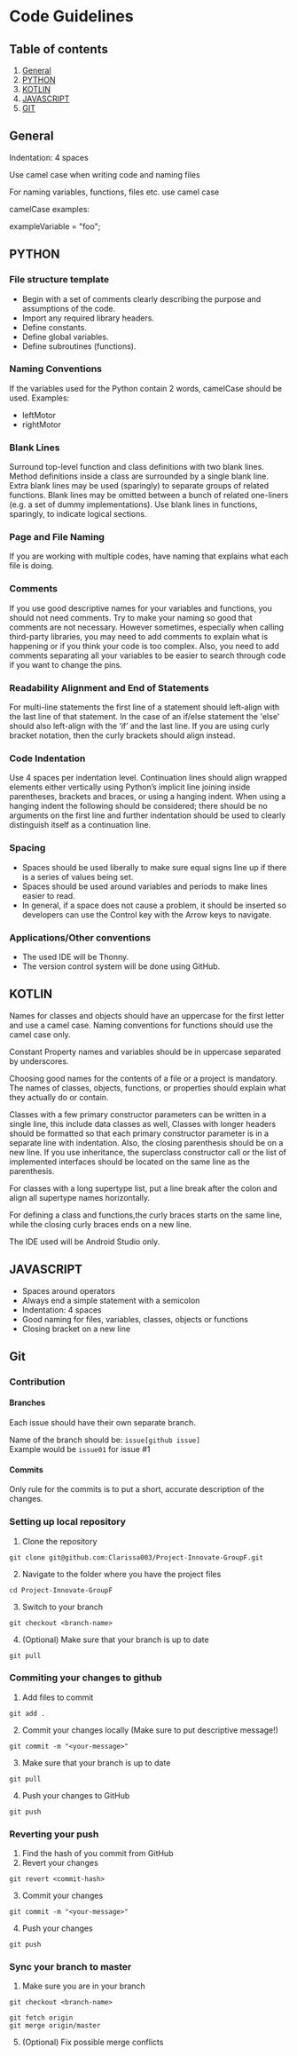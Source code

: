 # Code Guidelines

## Table of contents
1. [General](GUIDELINES.md#general)
2. [PYTHON](GUIDELINES.md#python)
3. [KOTLIN](GUIDELINES.md#kotlin)
4. [JAVASCRIPT](GUIDELINES.md#javascript)
5. [GIT](GUIDELINES.md#git)

## General
Indentation: 4 spaces

Use camel case when writing code and naming files

For naming variables, functions, files etc. use camel case

camelCase examples:

exampleVariable = "foo";

## PYTHON
### File structure template
-	Begin with a set of comments clearly describing the purpose and assumptions of the code.
-	Import any required library headers.
-	Define constants.
-	Define global variables.
-	Define subroutines (functions).

### Naming Conventions
If the variables used for the Python contain 2 words, camelCase should be used. 
Examples:
-	leftMotor
-	rightMotor

### Blank Lines
Surround top-level function and class definitions with two blank lines. Method definitions inside a class are surrounded by a single blank line. Extra blank lines may be used (sparingly) to separate groups of related functions. Blank lines may be omitted between a bunch of related one-liners (e.g. a set of dummy implementations). Use blank lines in functions, sparingly, to indicate logical sections.

### Page and File Naming
If you are working with multiple codes, have naming that explains what each file is doing.

### Comments 
If you use good descriptive names for your variables and functions, you should not need comments. Try to make your naming so good that comments are not necessary. However sometimes, especially when calling third-party libraries, you may need to add comments to explain what is happening or if you think your code is too complex. Also, you need to add comments separating all your variables to be easier to search through code if you want to change the pins.

### Readability Alignment and End of Statements
For multi-line statements the first line of a statement should left-align with the last line of that statement. In the case of an if/else statement the 'else' should also left-align with the ‘if’ and the last line. If you are using curly bracket notation, then the curly brackets should align instead.

### Code Indentation
Use 4 spaces per indentation level. Continuation lines should align wrapped elements either vertically using Python’s implicit line joining inside parentheses, brackets and braces, or using a hanging indent. When using a hanging indent the following should be considered; there should be no arguments on the first line and further indentation should be used to clearly distinguish itself as a continuation line.

### Spacing
- Spaces should be used liberally to make sure equal signs line up if there is a series of values being set.
-	Spaces should be used around variables and periods to make lines easier to read.
-	In general, if a space does not cause a problem, it should be inserted so developers can use the Control key with the Arrow keys to navigate.

### Applications/Other conventions
-	The used IDE will be Thonny.
-	The version control system will be done using GitHub.

## KOTLIN
Names for classes and objects should have an uppercase for the first letter and use a camel case. Naming conventions for functions should use the camel case only.

Constant Property names and variables should be in uppercase separated by underscores.

Choosing good names for the contents of a file or a project is mandatory. The names of classes, objects, functions, or properties should explain what they actually do or contain.

Classes with a few primary constructor parameters can be written in a single line, this include data classes as well, Classes with longer headers should be formatted so that each primary constructor parameter is in a separate line with indentation. Also, the closing parenthesis should be on a new line. If you use inheritance, the superclass constructor call or the list of implemented interfaces should be located on the same line as the parenthesis.

For classes with a long supertype list, put a line break after the colon and align all supertype names horizontally.

For defining a class and functions,the curly braces starts on the same line, while the closing curly braces ends on a new line.

The IDE used will be Android Studio only.

## JAVASCRIPT
- Spaces around operators
- Always end a simple statement with a semicolon
- Indentation: 4 spaces
- Good naming for files, variables, classes, objects or functions
- Closing bracket on a new line

## Git
### Contribution
#### Branches
Each issue should have their own separate branch. 
  
Name of the branch should be: ```issue[github issue]```  
Example would be ```issue01``` for issue #1  

#### Commits
Only rule for the commits is to put a short, accurate description of the changes.


### Setting up local repository
1. Clone the repository
```
git clone git@github.com:Clarissa003/Project-Innovate-GroupF.git
```
2. Navigate to the folder where you have the project files
```
cd Project-Innovate-GroupF
```
3. Switch to your branch
```
git checkout <branch-name>
```
4. (Optional) Make sure that your branch is up to date
```
git pull
```

### Commiting your changes to github
1. Add files to commit
```
git add .
```
2. Commit your changes locally (Make sure to put descriptive message!)
```
git commit -m "<your-message>"
```
3. Make sure that your branch is up to date
```
git pull
```
4. Push your changes to GitHub
```
git push
```

### Reverting your push
1. Find the hash of you commit from GitHub
2. Revert your changes
```
git revert <commit-hash>
```
3. Commit your changes
```
git commit -m "<your-message>"
```
4. Push your changes
```
git push
```

### Sync your branch to master
1. Make sure you are in your branch
```
git checkout <branch-name>
```
```
git fetch origin
git merge origin/master
```
5. (Optional) Fix possible merge conflicts
